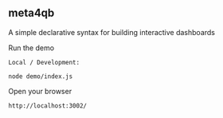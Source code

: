 meta4qb
--------

A simple declarative syntax for building interactive dashboards

Run the demo

	Local / Development:

	node demo/index.js

Open your browser

	http://localhost:3002/


